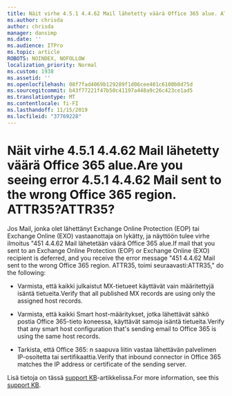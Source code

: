 ```yaml
---
title: Näit virhe 4.5.1 4.4.62 Mail lähetetty väärä Office 365 alue. ATTR35?
ms.author: chrisda
author: chrisda
manager: dansimp
ms.date: ''
ms.audience: ITPro
ms.topic: article
ROBOTS: NOINDEX, NOFOLLOW
localization_priority: Normal
ms.custom: 1938
ms.assetid: ''
ms.openlocfilehash: 08f7fad4069b129289f1d06cee401c6100b0d75d
ms.sourcegitcommit: b43f77221f47b50c41197a448a9c26c423ce1ad5
ms.translationtype: MT
ms.contentlocale: fi-FI
ms.lasthandoff: 11/15/2019
ms.locfileid: "37769228"
---
```

# <a name="are-you-seeing-error-451-4462-mail-sent-to-the-wrong-office-365-region-attr35"></a><span data-ttu-id="45a27-103">Näit virhe 4.5.1 4.4.62 Mail lähetetty väärä Office 365 alue.</span><span class="sxs-lookup"><span data-stu-id="45a27-103">Are you seeing error 4.5.1 4.4.62 Mail sent to the wrong Office 365 region.</span></span> <span data-ttu-id="45a27-104">ATTR35?</span><span class="sxs-lookup"><span data-stu-id="45a27-104">ATTR35?</span></span>

<span data-ttu-id="45a27-105">Jos Mail, jonka olet lähettänyt Exchange Online Protection (EOP) tai Exchange Online (EXO) vastaanottaja on lykätty, ja näyttöön tulee virhe ilmoitus "451 4.4.62 Mail lähetetään väärä Office 365 alue.</span><span class="sxs-lookup"><span data-stu-id="45a27-105">If mail that you sent to an Exchange Online Protection (EOP) or Exchange Online (EXO) recipient is deferred, and you receive the error message "451 4.4.62 Mail sent to the wrong Office 365 region.</span></span> <span data-ttu-id="45a27-106">ATTR35, toimi seuraavasti:</span><span class="sxs-lookup"><span data-stu-id="45a27-106">ATTR35," do the following:</span></span>

- <span data-ttu-id="45a27-107">Varmista, että kaikki julkaistut MX-tietueet käyttävät vain määritettyjä isäntä tietueita.</span><span class="sxs-lookup"><span data-stu-id="45a27-107">Verify that all published MX records are using only the assigned host records.</span></span>

- <span data-ttu-id="45a27-108">Varmista, että kaikki Smart host-määritykset, jotka lähettävät sähkö postia Office 365-tieto koneessa, käyttävät samoja isäntä tietueita.</span><span class="sxs-lookup"><span data-stu-id="45a27-108">Verify that any smart host configuration that's sending email to Office 365 is using the same host records.</span></span>

- <span data-ttu-id="45a27-109">Tarkista, että Office 365: n saapuva liitin vastaa lähettävän palvelimen IP-osoitetta tai sertifikaattia.</span><span class="sxs-lookup"><span data-stu-id="45a27-109">Verify that inbound connector in Office 365 matches the IP address or certificate of the sending server.</span></span>

<span data-ttu-id="45a27-110">Lisä tietoja on tässä [support KB](https://support.microsoft.com/help/4057301/attr35-response-code-when-mail-is-sent-to-eop-exo)-artikkelissa.</span><span class="sxs-lookup"><span data-stu-id="45a27-110">For more information, see this [support KB](https://support.microsoft.com/help/4057301/attr35-response-code-when-mail-is-sent-to-eop-exo).</span></span>
